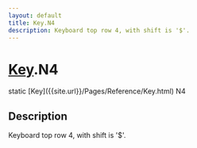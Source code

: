 ```yaml
---
layout: default
title: Key.N4
description: Keyboard top row 4, with shift is '$'.
---
```

# [Key]({{site.url}}/Pages/Reference/Key.html).N4

<div class='signature' markdown='1'>
static [Key]({{site.url}}/Pages/Reference/Key.html) N4
</div>

## Description
Keyboard top row 4, with shift is '$'.


